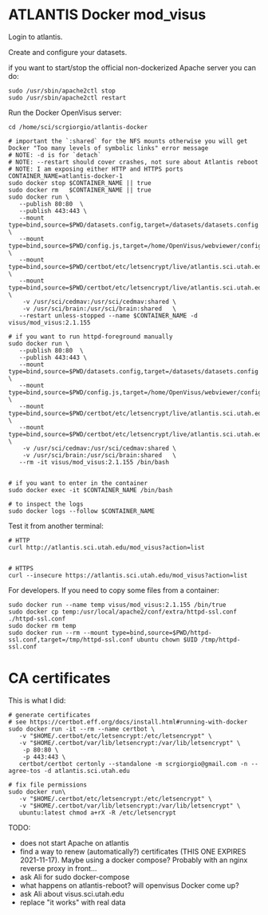 # ATLANTIS Docker mod_visus

Login to atlantis.

Create and configure your datasets. 

if you want to start/stop the official non-dockerized Apache server you can do:

```
sudo /usr/sbin/apache2ctl stop
sudo /usr/sbin/apache2ctl restart
```

Run the Docker OpenVisus server:

```
cd /home/sci/scrgiorgio/atlantis-docker

# important the `:shared` for the NFS mounts otherwise you will get Docker "Too many levels of symbolic links" error message
# NOTE: -d is for `detach`
# NOTE: --restart should cover crashes, not sure about Atlantis reboot  
# NOTE: I am exposing either HTTP and HTTPS ports
CONTAINER_NAME=atlantis-docker-1
sudo docker stop $CONTAINER_NAME || true
sudo docker rm   $CONTAINER_NAME || true
sudo docker run \
   --publish 80:80  \
   --publish 443:443 \
   --mount type=bind,source=$PWD/datasets.config,target=/datasets/datasets.config \
   --mount type=bind,source=$PWD/config.js,target=/home/OpenVisus/webviewer/config.js \
   --mount type=bind,source=$PWD/certbot/etc/letsencrypt/live/atlantis.sci.utah.edu/fullchain.pem,target=/usr/local/apache2/conf/server.crt \
   --mount type=bind,source=$PWD/certbot/etc/letsencrypt/live/atlantis.sci.utah.edu/privkey.pem,target=/usr/local/apache2/conf/server.key \
    -v /usr/sci/cedmav:/usr/sci/cedmav:shared \
    -v /usr/sci/brain:/usr/sci/brain:shared   \
   --restart unless-stopped --name $CONTAINER_NAME -d visus/mod_visus:2.1.155

# if you want to run httpd-foreground manually
sudo docker run \
   --publish 80:80  \
   --publish 443:443 \
   --mount type=bind,source=$PWD/datasets.config,target=/datasets/datasets.config \
   --mount type=bind,source=$PWD/config.js,target=/home/OpenVisus/webviewer/config.js \
   --mount type=bind,source=$PWD/certbot/etc/letsencrypt/live/atlantis.sci.utah.edu/fullchain.pem,target=/usr/local/apache2/conf/server.crt \
   --mount type=bind,source=$PWD/certbot/etc/letsencrypt/live/atlantis.sci.utah.edu/privkey.pem,target=/usr/local/apache2/conf/server.key \
    -v /usr/sci/cedmav:/usr/sci/cedmav:shared \
    -v /usr/sci/brain:/usr/sci/brain:shared   \
   --rm -it visus/mod_visus:2.1.155 /bin/bash
   
   
# if you want to enter in the container
sudo docker exec -it $CONTAINER_NAME /bin/bash

# to inspect the logs
sudo docker logs --follow $CONTAINER_NAME
```


Test it from another terminal:

```
# HTTP
curl http://atlantis.sci.utah.edu/mod_visus?action=list


# HTTPS
curl --insecure https://atlantis.sci.utah.edu/mod_visus?action=list
```
 

For developers. If you need to copy some files from a container:

```
sudo docker run --name temp visus/mod_visus:2.1.155 /bin/true
sudo docker cp temp:/usr/local/apache2/conf/extra/httpd-ssl.conf ./httpd-ssl.conf
sudo docker rm temp
sudo docker run --rm --mount type=bind,source=$PWD/httpd-ssl.conf,target=/tmp/httpd-ssl.conf ubuntu chown $UID /tmp/httpd-ssl.conf

```

# CA certificates

This is what I did:

```
# generate certificates
# see https://certbot.eff.org/docs/install.html#running-with-docker
sudo docker run -it --rm --name certbot \
   -v "$HOME/.certbot/etc/letsencrypt:/etc/letsencrypt" \
   -v "$HOME/.certbot/var/lib/letsencrypt:/var/lib/letsencrypt" \
    -p 80:80 \
    -p 443:443 \
   certbot/certbot certonly --standalone -m scrgiorgio@gmail.com -n --agree-tos -d atlantis.sci.utah.edu 

# fix file permissions
sudo docker run\
   -v "$HOME/.certbot/etc/letsencrypt:/etc/letsencrypt" \
   -v "$HOME/.certbot/var/lib/letsencrypt:/var/lib/letsencrypt" \
   ubuntu:latest chmod a+rX -R /etc/letsencrypt

```

TODO:
- does not start Apache on atlantis
- find a way to renew (automatically?) certificates (THIS ONE EXPIRES 2021-11-17). Maybe using a docker compose? Probably with an nginx reverse proxy in front...
- ask Ali for sudo docker-compose
- what happens on atlantis-reboot? will openvisus Docker come up?
- ask Ali about visus.sci.utah.edu
- replace "it works" with real data